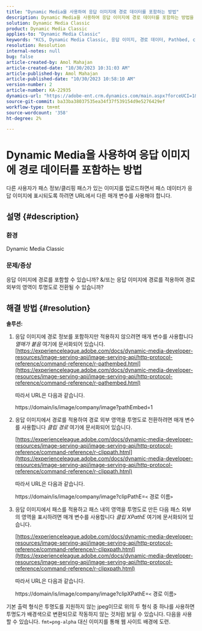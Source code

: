 ```yaml
---
title: "Dynamic Media을 사용하여 응답 이미지에 경로 데이터를 포함하는 방법"
description: Dynamic Media을 사용하여 응답 이미지에 경로 데이터를 포함하는 방법을 알아봅니다. 요구 사항에 따라 다른 매개 변수를 사용합니다.
solution: Dynamic Media Classic
product: Dynamic Media Classic
applies-to: "Dynamic Media Classic"
keywords: "KCS, Dynamic Media Classic, 응답 이미지, 경로 데이터, Pathbed, clipPathE"
resolution: Resolution
internal-notes: null
bug: false
article-created-by: Amol Mahajan
article-created-date: "10/30/2023 10:31:03 AM"
article-published-by: Amol Mahajan
article-published-date: "10/30/2023 10:58:10 AM"
version-number: 2
article-number: KA-22935
dynamics-url: "https://adobe-ent.crm.dynamics.com/main.aspx?forceUCI=1&pagetype=entityrecord&etn=knowledgearticle&id=bf3a8068-0f77-ee11-8179-6045bd006149"
source-git-commit: ba33ba38037535ea34f37f539154d9e5276429ef
workflow-type: tm+mt
source-wordcount: '358'
ht-degree: 2%

---
```


# Dynamic Media을 사용하여 응답 이미지에 경로 데이터를 포함하는 방법


다른 사용자가 패스 정보/클리핑 패스가 있는 이미지를 업로드하면서 패스 데이터가 응답 이미지에 표시되도록 하려면 URL에서 다른 매개 변수를 사용해야 합니다.

## 설명 {#description}


### <b>환경</b>

Dynamic Media Classic



### <b>문제/증상</b>

응답 이미지에 경로를 포함할 수 있습니까?
&amp;/또는 응답 이미지에 경로를 적용하여 경로 외부의 영역이 투명도로 전환될 수 있습니까?


## 해결 방법 {#resolution}

<b>솔루션:</b>
1. 응답 이미지에 경로 정보를 포함하지만 적용하지 않으려면 매개 변수를 사용합니다&#x200B;*열매가 붙음* 여기에 문서화되어 있습니다.
   [https://experienceleague.adobe.com/docs/dynamic-media-developer-resources/image-serving-api/image-serving-api/http-protocol-reference/command-reference/r-pathembed.html](https://experienceleague.adobe.com/docs/dynamic-media-developer-resources/image-serving-api/image-serving-api/http-protocol-reference/command-reference/r-pathembed.html)


   따라서 URL은 다음과 같습니다.

   https://domain/is/image/company/image?pathEmbed=1
2. 응답 이미지에서 경로를 적용하여 경로 외부 영역을 투명도로 전환하려면 매개 변수를 사용합니다 *클립 경로* 여기에 문서화되어 있습니다.

   [https://experienceleague.adobe.com/docs/dynamic-media-developer-resources/image-serving-api/image-serving-api/http-protocol-reference/command-reference/r-clippath.html](https://experienceleague.adobe.com/docs/dynamic-media-developer-resources/image-serving-api/image-serving-api/http-protocol-reference/command-reference/r-clippath.html)


   따라서 URL은 다음과 같습니다.


   https://domain/is/image/company/image?clipPathE=`<` 경로 이름`>`
3. 응답 이미지에서 패스를 적용하고 패스 내의 영역을 투명도로 만든 다음 패스 외부의 영역을 표시하려면 매개 변수를 사용합니다 *클립 XPathE* 여기에 문서화되어 있습니다.

   [https://experienceleague.adobe.com/docs/dynamic-media-developer-resources/image-serving-api/image-serving-api/http-protocol-reference/command-reference/r-clipxpath.html](https://experienceleague.adobe.com/docs/dynamic-media-developer-resources/image-serving-api/image-serving-api/http-protocol-reference/command-reference/r-clipxpath.html)


   따라서 URL은 다음과 같습니다.


   https://domain/is/image/company/image?clipXPathE=`<` 경로 이름`>`


기본 출력 형식은 투명도를 지원하지 않는 jpeg이므로 위의 두 형식 중 하나를 사용하면 투명도가 배경색으로 변환되므로 작동하지 않는 것처럼 보일 수 있습니다. 다음을 사용할 수 있습니다. `fmt=png-alpha` 대신 이미지를 통해 웹 사이트 배경에 도련.
